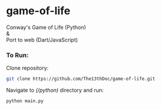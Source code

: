 # game-of-life
Conway's Game of Life (Python)  
&  
Port to web (Dart/JavaScript)

### To Run:
Clone repository:
```bash
git clone https://github.com/The13thDoc/game-of-life.git
```
Navigate to *(/python)* directory and run:
```bash
python main.py
```

